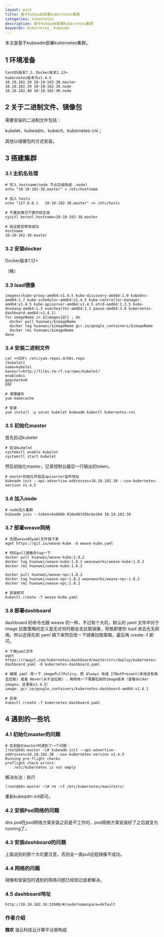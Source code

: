 ```yaml
---
layout: post
title: 基于kubeadm部署kubernetes集群
categories: kubernetes
description: 基于kubeadm部署kubernetes集群
keywords: Kubernetes, kubeadm
---
```


本文是基于kubeadm部署kubernetes集群。

## 1 环境准备

```
CentOS版本7.2，Docker版本1.12+
kubernetes版本为v1.4.5
10.10.102.38 10-10-102-38.master
10.10.102.39 10-10-102-39.node
10.10.102.40 10-10-102-40.node
```

## 2 关于二进制文件、镜像包

需要安装的二进制文件包括：

kubelet、kubeadm、kubectl、kubernetes-cni；

其他以镜像包的方式安装。

## 3 搭建集群

### 3.1 主机名处理

```
# 写入 hostname(node 节点后缀改成 .node)
echo "10-10-102-38.master" > /etc/hostname 

# 加入 hosts
echo "127.0.0.1   10-10-102-38.master" >> /etc/hosts

# 不重启情况下使内核生效
sysctl kernel.hostname=10-10-102-38.master

# 验证是否修改成功
hostname
10-10-102-38.master
```

### 3.2 安装docker

Docker版本1.12+

（略）

### 3.3 load镜像

```
images=(kube-proxy-amd64:v1.4.5 kube-discovery-amd64:1.0 kubedns-amd64:1.7 kube-scheduler-amd64:v1.4.5 kube-controller-manager-amd64:v1.4.5 kube-apiserver-amd64:v1.4.5 etcd-amd64:2.2.5 kube-dnsmasq-amd64:1.3 exechealthz-amd64:1.1 pause-amd64:3.0 kubernetes-dashboard-amd64:v1.4.1)
for imageName in ${images[@]} ; do
  docker pull huanwei/$imageName
  docker tag huanwei/$imageName gcr.io/google_containers/$imageName
  docker rmi huanwei/$imageName
done
```

### 3.4 安装二进制文件

```
cat <<EOF> /etc/yum.repos.d/k8s.repo
[kubelet]
name=kubelet
baseurl=http://files.rm-rf.ca/rpms/kubelet/
enabled=1
gpgcheck=0
EOF
```

```
# 清理缓存
yum makecache

# 安装
yum install -y socat kubelet kubeadm kubectl kubernetes-cni
```

### 3.5 初始化master

首先启动kubelet

```
# 启动kubelet
systemctl enable kubelet
systemctl start kubelet
```

然后初始化master，记录控制台最后一行输出的token。

```
# master初始化并指定apiserver监听地址
kubeadm init --api-advertise-addresses=10.10.102.38 --use-kubernetes-version v1.4.5
```

### 3.6 加入node

```
# node加入集群
kubeadm join --token=5e0880.010ed6fd5bcbe364 10.10.102.38
```

### 3.7 部署weave网络

```
# 先把weave的yaml文件搞下来
wget https://git.io/weave-kube -O weave-kube.yaml

# 然后pull镜像并tag一下
docker pull huanwei/weave-kube:1.8.2
docker tag huanwei/weave-kube:1.8.2 weaveworks/weave-kube:1.8.2
docker rmi huanwei/weave-kube:1.8.2

docker pull huanwei/weave-npc:1.8.2
docker tag huanwei/weave-npc:1.8.2 weaveworks/weave-npc:1.8.2
docker rmi huanwei/weave-npc:1.8.2

# 安装即可
kubectl create -f weave-kube.yaml
```

### 3.8 部署dashboard

dashboard 的命令也跟 weave 的一样，不过有个大坑，默认的 yaml 文件中对于 image 拉取策略的定义是无论何时都会去拉取镜像，导致即使你 load 进去也无卵用，所以还得先把 yaml 搞下来然后改一下镜像拉取策略，最后再 create -f 即可。

```
# 下载yaml文件
wget https://rawgit.com/kubernetes/dashboard/master/src/deploy/kubernetes-dashboard.yaml -O kubernetes-dashboard.yaml
```

```
# 编辑 yaml 改一下 imagePullPolicy，把 Always 改成 IfNotPresent(本地没有再去拉取) 或者 Never(从不去拉取) ，再修改一下需要拉取的image版本（查看docker images，这里是v1.4.1）
image: gcr.io/google_containers/kubernetes-dashboard-amd64:v1.4.1
```

```
# 安装
kubectl create -f kubernetes-dashboard.yaml
```

## 4 遇到的一些坑

### 4.1 初始化master的问题

```
# 在初始化master时遇到了一个问题：
[root@k8s-master ~]# kubeadm init --api-advertise-addresses=10.10.102.38 --use-kubernetes-version v1.4.5
Running pre-flight checks
preflight check errors:
	/etc/kubernetes is not empty
```

解决办法：执行

```
[root@k8s-master ~]# rm -rf /etc/kubernetes/manifests/
```

重新kubeadm init即可。

### 4.2 安装Pod网络的问题

dns pod在pod网络方案安装之前是不工作的，pod网络方案安装好了之后就变为running了。

### 4.3 安装dashboard的问题

上面说到的那个大坑要注意，否则会一直pull远程镜像不成功。

### 4.4 网络的问题

镜像和安装包时遇到的网络问题已经绕过或者解决。

### 4.5 dashboard地址

```
http://10.10.102.38:32608/#/node?namespace=default
```


### 作者介绍

**魏欢**   谐云科技云计算平台架构组
